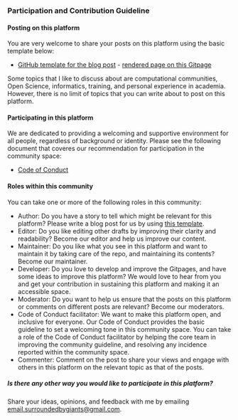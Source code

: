 ### Participation and Contribution Guideline

#### Posting on this platform

You are very welcome to share your posts on this platform using the basic template below:
- [GitHub template for the blog post](https://raw.githubusercontent.com/malvikasharan/surrounded-by-giants/gh-pages/template.md) - [rendered page on this Gitpage](./../template)

Some topics that I like to discuss about are computational communities, Open Science, informatics, training, and personal experience in academia. However, there is no limit of topics that you can write about to post on this platform. 

#### Participating in this platform

We are dedicated to providing a welcoming and supportive environment for all people, regardless of background or identity. Please see the following document that coveres our recommendation for participation in the community space:
- [Code of Conduct](./../conduct)

#### Roles within this community

You can take one or more of the following roles in this community:

- Author: Do you have a story to tell which might be relevant for this platform? Please write a blog post for us by using [this template](./../template).
- Editor: Do you like editing other drafts by improving their clarity and readability? Become our editor and help us improve our content.
- Maintainer: Do you like what you see in this platform and want to maintain it by taking care of the repo, and maintaining its contents? Become our maintainer.
- Developer: Do you love to develop and improve the Gitpages, and have some ideas to improve this platform? We would love to hear from you and get your contribution in sustaining this platform and making it an accessible space.
- Moderator: Do you want to help us ensure that the posts on this platform or comments on different posts are relevant? Become our moderators.
- Code of Conduct facilitator: We want to make this platform open, and inclusive for everyone. Our Code of Conduct provides the basic guideline to set a welcoming tone in this community space. You can take a role of the Code of Conduct facilitator by helping the core team in improving the community guideline, and resolving any incidence reported within the community space.
- Commenter: Comment on the post to share your views and engage with others in this platform on the relevant topic as that of the posts.

##### Is there any other way you would like to participate in this platform? 

Share your ideas, opinions, and feedback with me by emailing [email.surroundedbygiants@gmail.com](mailto:email.surroundedbygiants@gmail.com).
